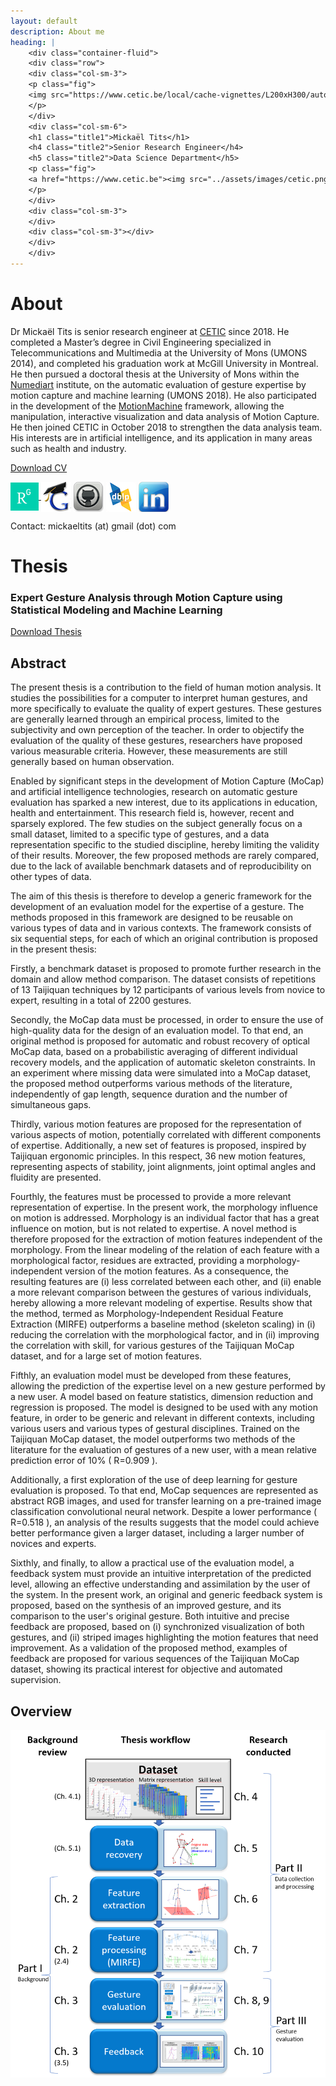 ```yaml
---
layout: default
description: About me
heading: |
    <div class="container-fluid">
    <div class="row">
    <div class="col-sm-3">
    <p class="fig">
    <img src="https://www.cetic.be/local/cache-vignettes/L200xH300/auton129-cd908.jpg?1570543115" style="height:230px; width:auto;" />
    </p>
    </div>
    <div class="col-sm-6">
    <h1 class="title1">Mickaël Tits</h1>
    <h4 class="title2">Senior Research Engineer</h4>
    <h5 class="title2">Data Science Department</h5>
    <p class="fig">
    <a href="https://www.cetic.be"><img src="../assets/images/cetic.png" style="width:200px;"></a>
    </p>
    </div>
    <div class="col-sm-3">
    </div>
    <div class="col-sm-3"></div>
    </div>
    </div>
---
```



# About

Dr Mickaël Tits is senior research engineer at <a href="https://www.cetic.be">CETIC</a> since 2018.
He completed a Master’s degree in Civil Engineering specialized in Telecommunications and Multimedia at the University of Mons (UMONS 2014), and completed his graduation work at McGill University in Montreal. He then pursued a doctoral thesis at the University of Mons within the <a href="https://numediart.org">Numediart</a> institute, on the automatic evaluation of gesture expertise by motion capture and machine learning (UMONS 2018). He also participated in the development of the <a href="https://github.com/numediart/ofxMotionMachine">MotionMachine</a> framework, allowing the manipulation, interactive visualization and data analysis of Motion Capture.
He then joined CETIC in October 2018 to strengthen the data analysis team. His interests are in artificial intelligence, and its application in many areas such as health and industry.


<a href="../assets/files/CV-Mickael-Tits-En-2019.pdf" class="btn btn-info" role="button">Download CV</a>

<!--
<a href="https://github.com/titsitits" class="btn btn-info" role="button">My github</a>
<a href="https://scholar.google.be/citations?user=FUFY6bYAAAAJ&hl=fr" class="btn btn-info" role="button">Google Scholar</a>
<a href="https://be.linkedin.com/in/micka%C3%ABl-tits-28144269" class="btn btn-info" role="button">Linkedin</a>
<a href="https://www.researchgate.net/profile/Mickael_Tits" class="btn btn-info" role="button">ResearchGate</a>
-->

<a href="https://www.researchgate.net/profile/Mickael_Tits" target="_blank">
<img src="../assets/logos/rg.png" alt="ResearchGate profile" title="ResearchGate profile" style="vertical-align: middle; width:auto; height:auto;"/>
</a>
<a href="https://scholar.google.be/citations?user=FUFY6bYAAAAJ&hl=fr&oi=ao" target="_blank"><img src="../assets/logos/scholar.png" alt="Google Scholar profile" title="Google Scholar profile" style="vertical-align: middle; width:auto; height:auto;"/></a>
<a href="https://github.com/titsitits" target="_blank"><img src="../assets/logos/github.png" alt="GitHub profile" title="GitHub profile" style="vertical-align: middle; width:auto; height:auto;"/></a>
<a href="http://dblp.uni-trier.de/pers/hd/t/Tits:Micka=euml=l" target="_blank"><img src="../assets/logos/dblp.png" alt="DBLP profile" title="DBLP profile" style="vertical-align: middle; width:auto; height:auto;"/></a>
<a href="https://be.linkedin.com/in/micka%C3%ABl-tits-28144269" target="_blank"><img src="../assets/logos/linkedin.png" alt="LinkedIn profile" title="LinkedIn profile" style="vertical-align: middle; width:auto; height:auto;"/></a>

Contact: mickaeltits (at) gmail (dot) com

# Thesis

<div class="jumbotron">
<h3 id="no_toc">Expert Gesture Analysis through Motion Capture using Statistical Modeling and Machine Learning</h3>
<a href="../assets/files/ThesisMickaelTits.pdf" class="btn btn-info" role="button">Download Thesis</a>
</div>

## Abstract
The present thesis is a contribution to the field of human motion analysis. It studies the possibilities for a computer to interpret human gestures, and more specifically to evaluate the quality of expert gestures. These gestures are generally learned through an empirical process, limited to the subjectivity and own perception of the teacher. In order to objectify the evaluation of the quality of these gestures, researchers have proposed various measurable criteria. However, these measurements are still generally based on human observation. 

Enabled by significant steps in the development of Motion Capture (MoCap) and artificial intelligence technologies, research on automatic gesture evaluation has sparked a new interest, due to its applications in education, health and entertainment. This research field is, however, recent and sparsely explored. The few studies on the subject generally focus on a small dataset, limited to a specific type of gestures, and a data representation specific to the studied discipline, hereby limiting the validity of their results. Moreover, the few proposed methods are rarely compared, due to the lack of available benchmark datasets and of reproducibility on other types of data. 

The aim of this thesis is therefore to develop a generic framework for the development of an evaluation model for the expertise of a gesture. The methods proposed in this framework are designed to be reusable on various types of data and in various contexts. The framework consists of six sequential steps, for each of which an original contribution is proposed in the present thesis: 

Firstly, a benchmark dataset is proposed to promote further research in the domain and allow method comparison. The dataset consists of repetitions of 13 Taijiquan techniques by 12 participants of various levels from novice to expert, resulting in a total of 2200 gestures. 

Secondly, the MoCap data must be processed, in order to ensure the use of high-quality data for the design of an evaluation model. To that end, an original method is proposed for automatic and robust recovery of optical MoCap data, based on a probabilistic averaging of different individual recovery models, and the application of automatic skeleton constraints. In an experiment where missing data were simulated into a MoCap dataset, the proposed method outperforms various methods of the literature, independently of gap length, sequence duration and the number of simultaneous gaps. 

Thirdly, various motion features are proposed for the representation of various aspects of motion, potentially correlated with different components of expertise. Additionally, a new set of features is proposed, inspired by Taijiquan ergonomic principles. In this respect, 36 new motion features, representing aspects of stability, joint alignments, joint optimal angles and fluidity are presented. 

Fourthly, the features must be processed to provide a more relevant representation of expertise. In the present work, the morphology influence on motion is addressed. Morphology is an individual factor that has a great influence on motion, but is not related to expertise. A novel method is therefore proposed for the extraction of motion features independent of the morphology. From the linear modeling of the relation of each feature with a morphological factor, residues are extracted, providing a morphology-independent version of the motion features. As a consequence, the resulting features are (i) less correlated between each other, and (ii) enable a more relevant comparison between the gestures of various individuals, hereby allowing a more relevant modeling of expertise. Results show that the method, termed as Morphology-Independent Residual Feature Extraction (MIRFE) outperforms a baseline method (skeleton scaling) in (i) reducing the correlation with the morphological factor, and in (ii) improving the correlation with skill, for various gestures of the Taijiquan MoCap dataset, and for a large set of motion features. 

Fifthly, an evaluation model must be developed from these features, allowing the prediction of the expertise level on a new gesture performed by a new user. A model based on feature statistics, dimension reduction and regression is proposed. The model is designed to be used with any motion feature, in order to be generic and relevant in different contexts, including various users and various types of gestural disciplines. Trained on the Taijiquan MoCap dataset, the model outperforms two methods of the literature for the evaluation of gestures of a new user, with a mean relative prediction error of 10% ( R=0.909 ). 

Additionally, a first exploration of the use of deep learning for gesture evaluation is proposed. To that end, MoCap sequences are represented as abstract RGB images, and used for transfer learning on a pre-trained image classification convolutional neural network. Despite a lower performance ( R=0.518 ), an analysis of the results suggests that the model could achieve better performance given a larger dataset, including a larger number of novices and experts. 

Sixthly, and finally, to allow a practical use of the evaluation model, a feedback system must provide an intuitive interpretation of the predicted level, allowing an effective understanding and assimilation by the user of the system. In the present work, an original and generic feedback system is proposed, based on the synthesis of an improved gesture, and its comparison to the user's original gesture. Both intuitive and precise feedback are proposed, based on (i) synchronized visualization of both gestures, and (ii) striped images highlighting the motion features that need improvement. As a validation of the proposed method, examples of feedback are proposed for various sequences of the Taijiquan MoCap dataset, showing its practical interest for objective and automated supervision.

## Overview
<p class="fig">
<img src="./introduction.png"/>
</p>



